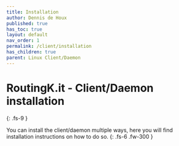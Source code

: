 ```yaml
---
title: Installation
author: Dennis de Houx
published: true
has_toc: true
layout: default
nav_order: 1
permalink: /client/installation
has_children: true
parent: Linux Client/Daemon
---
```


# RoutingK.it - Client/Daemon installation

{: .fs-9 }

You can install the client/daemon multiple ways, here you will find installation instructions on how to do so.
{: .fs-6 .fw-300 }
